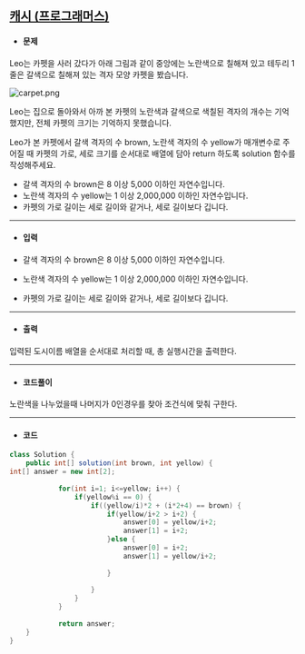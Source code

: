 ## [캐시 (프로그래머스)](https://programmers.co.kr/learn/courses/30/lessons/17680)

- #### 문제

Leo는 카펫을 사러 갔다가 아래 그림과 같이 중앙에는 노란색으로 칠해져 있고 테두리 1줄은 갈색으로 칠해져 있는 격자 모양 카펫을 봤습니다.

![carpet.png](https://grepp-programmers.s3.ap-northeast-2.amazonaws.com/files/production/b1ebb809-f333-4df2-bc81-02682900dc2d/carpet.png)

Leo는 집으로 돌아와서 아까 본 카펫의 노란색과 갈색으로 색칠된 격자의 개수는 기억했지만, 전체 카펫의 크기는 기억하지 못했습니다.

Leo가 본 카펫에서 갈색 격자의 수 brown, 노란색 격자의 수 yellow가 매개변수로 주어질 때 카펫의 가로, 세로 크기를 순서대로 배열에 담아 return 하도록 solution 함수를 작성해주세요.



- 갈색 격자의 수 brown은 8 이상 5,000 이하인 자연수입니다.
- 노란색 격자의 수 yellow는 1 이상 2,000,000 이하인 자연수입니다.
- 카펫의 가로 길이는 세로 길이와 같거나, 세로 길이보다 깁니다.

---



- #### 입력

- 갈색 격자의 수 brown은 8 이상 5,000 이하인 자연수입니다.
- 노란색 격자의 수 yellow는 1 이상 2,000,000 이하인 자연수입니다.
- 카펫의 가로 길이는 세로 길이와 같거나, 세로 길이보다 깁니다.

---



- #### 출력

입력된 도시이름 배열을 순서대로 처리할 때, 총 실행시간을 출력한다.

---



- #### 코드풀이



노란색을 나누었을때 나머지가 0인경우를 찾아 조건식에 맞춰 구한다.

---



- #### 코드

```java
class Solution {
    public int[] solution(int brown, int yellow) {
int[] answer = new int[2];
	        
	        for(int i=1; i<=yellow; i++) {
	        	if(yellow%i == 0) {
	        		if((yellow/i)*2 + (i*2+4) == brown) {
	        			if(yellow/i+2 > i+2) {
	        				answer[0] = yellow/i+2;
		        			answer[1] = i+2;
	        			}else {
	        				answer[0] = i+2;
		        			answer[1] = yellow/i+2; 
	        				
	        			}
	        			
	        		}
	        	}
	        }
	        
	        return answer;
    }
}
```